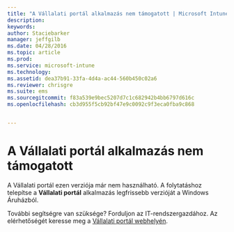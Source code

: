 ```yaml
---
title: "A Vállalati portál alkalmazás nem támogatott | Microsoft Intune"
description: 
keywords: 
author: Staciebarker
manager: jeffgilb
ms.date: 04/28/2016
ms.topic: article
ms.prod: 
ms.service: microsoft-intune
ms.technology: 
ms.assetid: dea37b91-33fa-4d4a-ac44-560b450c02a6
ms.reviewer: chrisgre
ms.suite: ems
ms.sourcegitcommit: f83a539e9bec5207d7c1c682942b4bb6797d616c
ms.openlocfilehash: cb3d955f5cb92bf47e9c0092c9f3eca0fba9c868


---
```


# A Vállalati portál alkalmazás nem támogatott
A Vállalati portál ezen verziója már nem használható. A folytatáshoz telepítse a **Vállalati portál** alkalmazás legfrissebb verzióját a Windows Áruházból.


További segítségre van szüksége? Forduljon az IT-rendszergazdához. Az elérhetőségét keresse meg a [Vállalati portál webhelyén](http://portal.manage.microsoft.com).



<!--HONumber=Jun16_HO4-->


